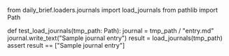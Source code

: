 from daily_brief.loaders.journals import load_journals
from pathlib import Path


def test_load_journals(tmp_path: Path):
    journal = tmp_path / "entry.md"
    journal.write_text("Sample journal entry")
    result = load_journals(tmp_path)
    assert result == ["Sample journal entry"]